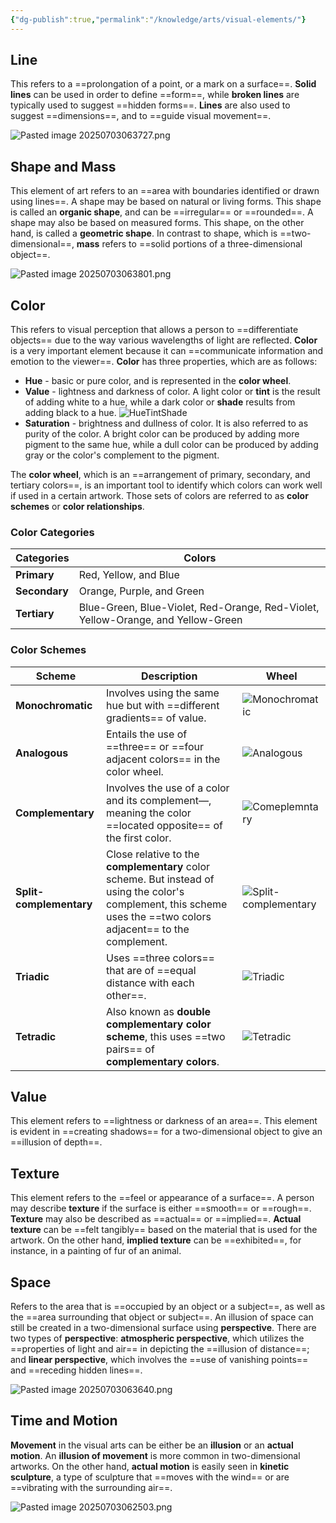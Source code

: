 ```yaml
---
{"dg-publish":true,"permalink":"/knowledge/arts/visual-elements/"}
---
```


## Line
This refers to a ==prolongation of a point, or a mark on a surface==. **Solid lines** can be used in order to define ==form==, while **broken lines** are typically used to suggest ==hidden forms==. **Lines** are also used to suggest ==dimensions==, and to ==guide visual movement==.

![Pasted image 20250703063727.png](/img/user/References/Arts/Images/Pasted%20image%2020250703063727.png)

## Shape and Mass
This element of art refers to an ==area with boundaries identified or drawn using lines==. A shape may be based on natural or living forms. This shape is called an **organic shape**, and can be ==irregular== or ==rounded==. A shape may also be based on measured forms. This shape, on the other hand, is called a **geometric shape**. In contrast to shape, which is ==two-dimensional==, **mass** refers to ==solid portions of a three-dimensional object==.

![Pasted image 20250703063801.png](/img/user/References/Arts/Images/Pasted%20image%2020250703063801.png)

## Color
This refers to visual perception that allows a person to ==differentiate objects== due to the way various wavelengths of light are reflected. **Color** is a very important element because it can ==communicate information and emotion to the viewer==. **Color** has three properties, which are as follows:
* **Hue** - basic or pure color, and is represented in the **color wheel**.
* **Value** - lightness and darkness of color. A light color or **tint** is the result of adding white to a hue, while a dark color or **shade** results from adding black to a hue.
![HueTintShade](https://cdn.shopify.com/s/files/1/0734/5933/5401/files/tint_tone_shade.jpg?v=1747250381&width=1440)
* **Saturation** - brightness and dullness of color. It is also referred to as purity of the color. A bright color can be produced by adding more pigment to the same hue, while a dull color can be produced by adding gray or the color's complement to the pigment.

The **color wheel**, which is an ==arrangement of primary, secondary, and tertiary colors==, is an important tool to identify which colors can work well if used in a certain artwork. Those sets of colors are referred to as **color schemes** or **color relationships**. 

### Color Categories

| **Categories** | **Colors**                                                                       |
| -------------- | -------------------------------------------------------------------------------- |
| **Primary**    | Red, Yellow, and Blue                                                            |
| **Secondary**  | Orange, Purple, and Green                                                        |
| **Tertiary**   | Blue-Green, Blue-Violet, Red-Orange, Red-Violet, Yellow-Orange, and Yellow-Green |

### Color Schemes

| **Scheme**              | **Description**                                                                                                                                                    | **Wheel**                                                                                                      |
| ----------------------- | ------------------------------------------------------------------------------------------------------------------------------------------------------------------ | -------------------------------------------------------------------------------------------------------------- |
| **Monochromatic**       | Involves using the same hue but with ==different gradients== of value.                                                                                             | ![Monochromatic](https://libapps.s3.amazonaws.com/accounts/164556/images/monochromatic.png)                    |
| **Analogous**           | Entails the use of ==three== or ==four adjacent colors== in the color wheel.                                                                                       | ![Analogous](https://libapps.s3.amazonaws.com/accounts/164556/images/ANALOGOUS_COLORS.png)                     |
| **Complementary**       | Involves the use of a color and its complement—, meaning the color ==located opposite== of the first color.                                                        | ![Comeplemntary](https://libapps.s3.amazonaws.com/accounts/164556/images/Lib_complementarycolors.png)          |
| **Split-complementary** | Close relative to the **complementary** color scheme. But instead of using the color's complement, this scheme uses the ==two colors adjacent== to the complement. | ![Split-complementary](https://libapps.s3.amazonaws.com/accounts/164556/images/SPLIT_COMPLEMENTARY_COLORS.png) |
| **Triadic**             | Uses ==three colors== that are of ==equal distance with each other==.                                                                                              | ![Triadic](https://libapps.s3.amazonaws.com/accounts/164556/images/TRIADIC_COLORS.png)                         |
| **Tetradic**            | Also known as **double complementary color scheme**, this uses ==two pairs== of **complementary colors**.                                                          | ![Tetradic](https://libapps.s3.amazonaws.com/accounts/164556/images/TETRADIC_COLORS.png)                       |

## Value
This element refers to ==lightness or darkness of an area==. This element is evident in ==creating shadows== for a two-dimensional object to give an ==illusion of depth==.

## Texture
This element refers to the ==feel or appearance of a surface==. A person may describe **texture** if the surface is either ==smooth== or ==rough==. **Texture** may also be described as ==actual== or ==implied==. **Actual texture** can be ==felt tangibly== based on the material that is used for the artwork. On the other hand, **implied texture** can be ==exhibited==, for instance, in a painting of fur of an animal.

## Space
Refers to the area that is ==occupied by an object or a subject==, as well as the ==area surrounding that object or subject==. An illusion of space can still be created in a two-dimensional surface using **perspective**. There are two types of **perspective**: **atmospheric perspective**, which utilizes the ==properties of light and air== in depicting the ==illusion of distance==; and **linear perspective**, which involves the ==use of vanishing points== and ==receding hidden lines==.

![Pasted image 20250703063640.png](/img/user/References/Arts/Images/Pasted%20image%2020250703063640.png)

## Time and Motion
**Movement** in the visual arts can be either be an **illusion** or an **actual motion**. An **illusion of movement** is more common in two-dimensional artworks. On the other hand, **actual motion** is easily seen in **kinetic sculpture**, a type of sculpture that ==moves with the wind== or are ==vibrating with the surrounding air==.

![Pasted image 20250703062503.png](/img/user/References/Arts/Images/Pasted%20image%2020250703062503.png)